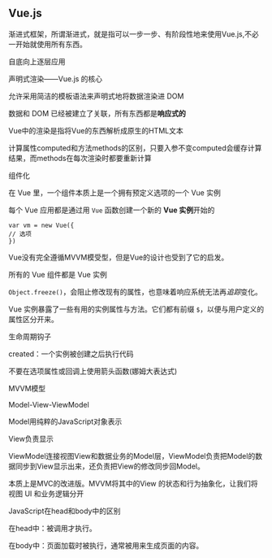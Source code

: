 ## Vue.js

渐进式框架，所谓渐进式，就是指可以一步一步、有阶段性地来使用Vue.js,不必一开始就使用所有东西。

自底向上逐层应用


声明式渲染——Vue.js 的核心

允许采用简洁的模板语法来声明式地将数据渲染进 DOM

数据和 DOM 已经被建立了关联，所有东西都是**响应式的**



Vue中的渲染是指将Vue的东西解析成原生的HTML文本



计算属性computed和方法methods的区别，只要入参不变computed会缓存计算结果，而methods在每次渲染时都要重新计算



组件化

在 Vue 里，一个组件本质上是一个拥有预定义选项的一个 Vue 实例



每个 Vue 应用都是通过用 `Vue` 函数创建一个新的 **Vue 实例**开始的
```
var vm = new Vue({
// 选项
})
```

Vue没有完全遵循MVVM模受型，但是Vue的设计也受到了它的启发。

所有的 Vue 组件都是 Vue 实例

`Object.freeze()`，会阻止修改现有的属性，也意味着响应系统无法再*追踪*变化。

Vue 实例暴露了一些有用的实例属性与方法。它们都有前缀 `$`，以便与用户定义的属性区分开来。



生命周期钩子

created：一个实例被创建之后执行代码

不要在选项属性或回调上使用箭头函数(娜姆大表达式)



MVVM模型

Model-View-ViewModel

Model用纯粹的JavaScript对象表示

View负责显示

ViewModel连接视图View和数据业务的Model层，ViewModel负责把Model的数据同步到View显示出来，还负责把View的修改同步回Model。

本质上是MVC的改进版。MVVM将其中的View 的状态和行为抽象化，让我们将视图 UI 和业务逻辑分开












JavaScript在head和body中的区别

在head中：被调用才执行。

在body中：页面加载时被执行，通常被用来生成页面的内容。